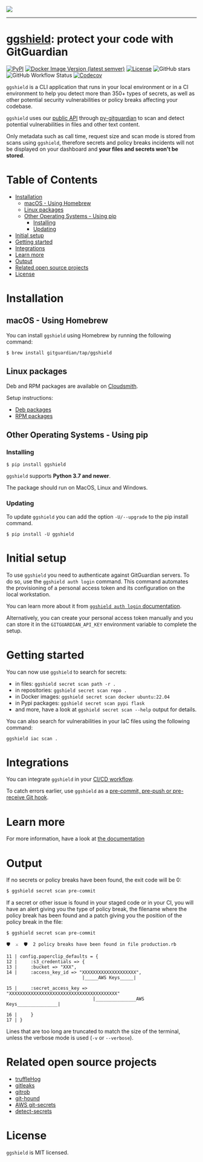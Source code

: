 <a href="https://gitguardian.com/"><img src="https://cdn.jsdelivr.net/gh/gitguardian/ggshield/doc/logo.svg"></a>

---

# [ggshield](https://github.com/GitGuardian/ggshield): protect your code with GitGuardian

[![PyPI](https://img.shields.io/pypi/v/ggshield?color=%231B2D55&style=for-the-badge)](https://pypi.org/project/ggshield/)
[![Docker Image Version (latest semver)](https://img.shields.io/docker/v/gitguardian/ggshield?color=1B2D55&sort=semver&style=for-the-badge&label=Docker)](https://hub.docker.com/r/gitguardian/ggshield)
[![License](https://img.shields.io/github/license/GitGuardian/ggshield?color=%231B2D55&style=for-the-badge)](LICENSE)
![GitHub stars](https://img.shields.io/github/stars/gitguardian/ggshield?color=%231B2D55&style=for-the-badge)
![GitHub Workflow Status](https://img.shields.io/github/actions/workflow/status/GitGuardian/ggshield/main.yml?branch=main&style=for-the-badge)
[![Codecov](https://img.shields.io/codecov/c/github/GitGuardian/ggshield?style=for-the-badge)](https://codecov.io/gh/GitGuardian/ggshield/)

`ggshield` is a CLI application that runs in your local environment or in a CI environment to help you detect more than 350+ types of secrets, as well as other potential security vulnerabilities or policy breaks affecting your codebase.

`ggshield` uses our [public API](https://api.gitguardian.com/doc) through [py-gitguardian](https://github.com/GitGuardian/py-gitguardian) to scan and detect potential vulnerabilities in files and other text content.

Only metadata such as call time, request size and scan mode is stored from scans using `ggshield`, therefore secrets and policy breaks incidents will not be displayed on your dashboard and **your files and secrets won't be stored**.

# Table of Contents

<!-- START doctoc generated TOC please keep comment here to allow auto update -->
<!-- DON'T EDIT THIS SECTION, INSTEAD RE-RUN doctoc TO UPDATE -->

- [Installation](#installation)
  - [macOS - Using Homebrew](#macos---using-homebrew)
  - [Linux packages](#linux-packages)
  - [Other Operating Systems - Using pip](#other-operating-systems---using-pip)
    - [Installing](#installing)
    - [Updating](#updating)
- [Initial setup](#initial-setup)
- [Getting started](#getting-started)
- [Integrations](#integrations)
- [Learn more](#learn-more)
- [Output](#output)
- [Related open source projects](#related-open-source-projects)
- [License](#license)

<!-- END doctoc generated TOC please keep comment here to allow auto update -->

# Installation

## macOS - Using Homebrew

You can install `ggshield` using Homebrew by running the following command:

```shell
$ brew install gitguardian/tap/ggshield
```

## Linux packages

Deb and RPM packages are available on [Cloudsmith](https://cloudsmith.io/~gitguardian/repos/ggshield/packages/).

Setup instructions:

- [Deb packages](https://cloudsmith.io/~gitguardian/repos/ggshield/setup/#formats-deb)
- [RPM packages](https://cloudsmith.io/~gitguardian/repos/ggshield/setup/#formats-rpm)

## Other Operating Systems - Using pip

### Installing

```shell
$ pip install ggshield
```

`ggshield` supports **Python 3.7 and newer**.

The package should run on MacOS, Linux and Windows.

### Updating

To update `ggshield` you can add the option `-U/--upgrade` to the pip install command.

```shell
$ pip install -U ggshield
```

# Initial setup

To use `ggshield` you need to authenticate against GitGuardian servers. To do so, use the `ggshield auth login` command. This command automates the provisioning of a personal access token and its configuration on the local workstation.

You can learn more about it from [`ggshield auth login` documentation](https://docs.gitguardian.com/internal-repositories-monitoring/ggshield/reference/auth/login).

Alternatively, you can create your personal access token manually and you can store it in the `GITGUARDIAN_API_KEY` environment variable to complete the setup.

# Getting started

You can now use `ggshield` to search for secrets:

- in files: `ggshield secret scan path -r .`
- in repositories: `ggshield secret scan repo .`
- in Docker images: `ggshield secret scan docker ubuntu:22.04`
- in Pypi packages: `ggshield secret scan pypi flask`
- and more, have a look at `ggshield secret scan --help` output for details.

You can also search for vulnerabilities in your IaC files using the following command:

```
ggshield iac scan .
```

# Integrations

You can integrate `ggshield` in your [CI/CD workflow](https://docs.gitguardian.com/ggshield-docs/integrations/overview#cicd-integrations-secrets-detection-in-your-cicd-workflow).

To catch errors earlier, use `ggshield` as a [pre-commit, pre-push or pre-receive Git hook](https://docs.gitguardian.com/ggshield-docs/integrations/overview#git-hooks-prevent-secrets-from-reaching-your-vcs).

# Learn more

For more information, have a look at [the documentation](https://docs.gitguardian.com/ggshield-docs/getting-started)

# Output

If no secrets or policy breaks have been found, the exit code will be 0:

```bash
$ ggshield secret scan pre-commit
```

If a secret or other issue is found in your staged code or in your CI, you will have an alert giving you the type of policy break, the filename where the policy break has been found and a patch giving you the position of the policy break in the file:

```shell
$ ggshield secret scan pre-commit

🛡️  ⚔️  🛡️  2 policy breaks have been found in file production.rb

11 | config.paperclip_defaults = {
12 |     :s3_credentials => {
13 |     :bucket => "XXX",
14 |     :access_key_id => "XXXXXXXXXXXXXXXXXXXX",
                            |_____AWS Keys_____|

15 |     :secret_access_key => "XXXXXXXXXXXXXXXXXXXXXXXXXXXXXXXXXXXXXXXX"
                                |_______________AWS Keys_______________|

16 |     }
17 | }
```

Lines that are too long are truncated to match the size of the terminal, unless the verbose mode is used (`-v` or `--verbose`).

# Related open source projects

- [truffleHog](https://github.com/dxa4481/truffleHog)
- [gitleaks](https://github.com/zricethezav/gitleaks)
- [gitrob](https://github.com/michenriksen/gitrob)
- [git-hound](https://github.com/tillson/git-hound)
- [AWS git-secrets](https://github.com/awslabs/git-secrets)
- [detect-secrets](https://github.com/Yelp/detect-secrets)

# License

`ggshield` is MIT licensed.
